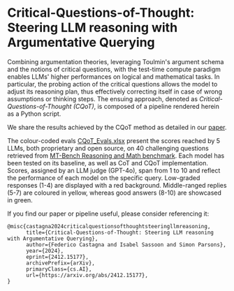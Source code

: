 # Critical-Questions-of-Thought: Steering LLM reasoning with Argumentative Querying

Combining argumentation theories, leveraging Toulmin's argument schema and the notions of critical questions, with the test-time compute paradigm enables LLMs' higher performances on logical and mathematical tasks. In particular, the probing action of the critical questions allows the model to adjust its reasoning plan, thus effectively correcting itself in case of wrong assumptions or thinking steps. The ensuing approach, denoted as _Critical-Questions-of-Thought (CQoT)_, is composed of a pipeline rendered herein as a Python script.  



We share the results achieved by the CQoT method as detailed in our [paper](https://arxiv.org/abs/2412.15177).

The colour-coded evals [CQoT_Evals.xlsx](CQoT_Evals.xlsx) present the scores reached by 5 LLMs, both proprietary and open source, on 40 challenging questions retrieved from [MT-Bench Reasoning and Math benchmark](https://huggingface.co/datasets/HuggingFaceH4/mt_bench_prompts). Each model has been tested on its baseline, as well as CoT and CQoT implementation. Scores, assigned by an LLM judge (GPT-4o), span from 1 to 10 and reflect the performance of each model on the specific query. Low-graded responses (1-4) are displayed with a red background. Middle-ranged replies (5-7) are coloured in yellow, whereas good answers (8-10) are showcased in green.





If you find our paper or pipeline useful, please consider referencing it:
```
@misc{castagna2024criticalquestionsofthoughtsteeringllmreasoning,
      title={Critical-Questions-of-Thought: Steering LLM reasoning with Argumentative Querying}, 
      author={Federico Castagna and Isabel Sassoon and Simon Parsons},
      year={2024},
      eprint={2412.15177},
      archivePrefix={arXiv},
      primaryClass={cs.AI},
      url={https://arxiv.org/abs/2412.15177}, 
}
